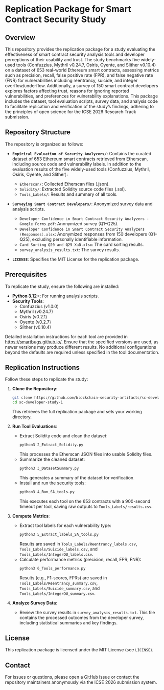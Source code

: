 # Replication Package for Smart Contract Security Study

## Overview
This repository provides the replication package for a study evaluating the effectiveness of smart contract security analysis tools and developer perceptions of their usability and trust. The study benchmarks five widely-used tools (Confuzzius, Mythril v0.24.7, Osiris, Oyente, and Slither v0.10.4) on a dataset of 653 real-world Ethereum smart contracts, assessing metrics such as precision, recall, false positive rate (FPR), and false negative rate (FNR) for vulnerabilities including reentrancy, suicide, and integer overflow/underflow. Additionally, a survey of 150 smart contract developers explores factors affecting trust, reasons for ignoring reported vulnerabilities, and preferences for vulnerability explanations. This package includes the dataset, tool evaluation scripts, survey data, and analysis code to facilitate replication and verification of the study’s findings, adhering to the principles of open science for the ICSE 2026 Research Track submission.

## Repository Structure
The repository is organized as follows:

- **`Empirical Evaluation of Security Analyzers/`**: Contains the curated dataset of 653 Ethereum smart contracts retrieved from Etherscan, including source code and vulnerability labels. In addition to the evaluation results of the five widely-used tools (Confuzzius, Mythril, Osiris, Oyente, and Slither):
  - `Etherscan/`: Collected Etherscan files (.json).
  - `Solidity/`: Extracted Solidity source code files (.sol).
  - `Tools_Labels/`: Results and summary of all tools.

- **`Surveying Smart Contract Developers/`**: Anonymized survey data and analysis scripts.
  - `Developer Confidence in Smart Contract Security Analyzers - Google Forms.pdf`: Anonymized survey (Q1–Q25).
  - `Developer Confidence in Smart Contract Security Analyzers (Responses).xlsx`: Anonymized responses from 150 developers (Q1–Q25), excluding personally identifiable information.
  - `Card Sorting Q20 and Q25 XaD.xlsx`: The card sorting results.
  - `survey_analysis_results.txt`: The survey results.

- **`LICENSE`**: Specifies the MIT License for the replication package.

## Prerequisites
To replicate the study, ensure the following are installed:
- **Python 3.12+**: For running analysis scripts.
- **Security Tools**:
  - Confuzzius (v1.0.0)
  - Mythril (v0.24.7)
  - Osiris (v0.2.1)
  - Oyente (v0.2.7)
  - Slither (v0.10.4)

Detailed installation instructions for each tool are provided in https://smartbugs.github.io/. Ensure that the specified versions are used, as newer versions may produce different results. No additional configurations beyond the defaults are required unless specified in the tool documentation.

## Replication Instructions
Follow these steps to replicate the study:

1. **Clone the Repository**:
   ```bash
   git clone https://github.com/blockchain-security-artifacts/sc-developer-study-1.git
   cd sc-developer-study-1
   ```
   This retrieves the full replication package and sets your working directory.

2. **Run Tool Evaluations**:
   - Extract Solidity code and clean the dataset:
     ```bash
     python3 2_Extract_Solidity.py
     ```
     This processes the Etherscan JSON files into usable Solidity files.
   - Summarize the cleaned dataset:
     ```bash
     python3 3_DatasetSummary.py
     ```
     This generates a summary of the dataset for verification.
   - Install and run the security tools:
     ```bash
     python3 4_Run_SA_tools.py
     ```
     This executes each tool on the 653 contracts with a 900-second timeout per tool, saving raw outputs to `Tools_Labels/results.csv`.

3. **Compute Metrics**:
   - Extract tool labels for each vulnerability type:
     ```bash
     python3 5_Extract_labels_SA_tools.py
     ```
     Results are saved in `Tools_Labels/Reentrancy_labels.csv`, `Tools_Labels/Suicide_labels.csv`, and `Tools_Labels/IntegerOU_labels.csv`.
   - Calculate performance metrics (precision, recall, FPR, FNR):
     ```bash
     python3 6_Tools_performance.py
     ```
     Results (e.g., F1-scores, FPRs) are saved in `Tools_Labels/Reentrancy_summary.csv`, `Tools_Labels/Suicide_summary.csv`, and `Tools_Labels/IntegerOU_summary.csv`.

4. **Analyze Survey Data**:
   - Review the survey results in `survey_analysis_results.txt`. This file contains the processed outcomes from the developer survey, including statistical summaries and key findings.

## License
This replication package is licensed under the MIT License (see `LICENSE`).

## Contact
For issues or questions, please open a GitHub issue or contact the repository maintainers anonymously via the ICSE 2026 submission system.